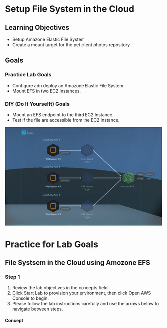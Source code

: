 # Setup File System in the Cloud

## Learning Objectives

- Setup Amazone Elastic File System
- Create a mount target for the pet client photos repository

## Goals

### Practice Lab Goals

- Configure adn deploy an Amazone Elastic File System.
- Mount EFS in two EC2 Instances.

### DIY (Do It Yourselft) Goals

- Mount an EFS endpoint to the third EC2 Instance.
- Test if the file are accessible from the EC2 Instance.

<p align="center"><img src="./assets/file-system-in-the-cloud/01.PNG"></p>

# Practice for Lab Goals

## File Systsem in the Cloud using Amozone EFS

### Step 1

1. Review the lab objectives in the concepts field.
2. Click Start Lab to provision your environment, then click Open AWS Console to begin.
3. Please follow the lab instructions carefully and use the arrows below to navigate between steps.

#### Concept
